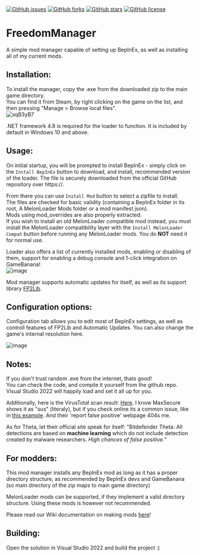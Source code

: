 <!-- Badges -->
[![GitHub issues](https://img.shields.io/github/issues/Kuborros/FreedomManager?style=flat)](https://github.com/Kuborros/FreedomManager/issues)
[![GitHub forks](https://img.shields.io/github/forks/Kuborros/FreedomManager?style=flat)](https://github.com/Kuborros/FreedomManager/network)
[![GitHub stars](https://img.shields.io/github/stars/Kuborros/FreedomManager?style=flat)](https://github.com/Kuborros/FreedomManager/stargazers)
[![GitHub license](https://img.shields.io/github/license/Kuborros/FreedomManager?style=flat)](https://github.com/Kuborros/FreedomManager/blob/master/LICENSE)
# FreedomManager

A simple mod manager capable of setting up BepInEx, as well as installing all of my current mods.

## Installation:

To install the manager, copy the .exe from the downloaded zip to the main game directory.  
You can find it from Steam, by right clicking on the game on the list, and then pressing "Manage > Browse local files".  
![xqB3yB7](https://user-images.githubusercontent.com/33236735/195651639-d54b74e7-ce74-486c-b094-a0fde05dbc81.png)

.NET framework 4.8 is required for the loader to function. It is included by default in Windows 10 and above.  

## Usage:

On initial startup, you will be prompted to install BepInEx - simply click on the `Install BepInEx` button to download, and install, recommended version of the loader. The file is securely downloaded from the official GitHub repository over https://.  

From there you can use `Install Mod` button to select a zipfile to install.  
The files are checked for basic validity (containing a BepInEx folder in its root, A MelonLoader Mods folder or a mod manifest json).  
Mods using mod_overrides are also properly extracted.  
If you wish to install an old MelonLoader compatible mod instead, you must install the MelonLoader compatibility layer with the `Install MelonLoader Compat` button before running any MelonLoader mods. You do **NOT** need it for normal use. 

Loader also offers a list of currently installed mods, enabling or disabling of them, support for enabling a debug console and 1-click integration on GameBanana!    
![image](https://github.com/Kuborros/FreedomManager/assets/22860063/9793599a-8221-4a55-8161-5119f36f53cd)  

Mod manager supports automatic updates for itself, as well as its support library [FP2Lib](https://github.com/Kuborros/FP2Lib).

## Configuration options:

Configuration tab allows you to edit most of BepInEx settings, as well as controll features of FP2Lib and Automatic Updates.
You can also change the game's internal resolution here.

![image](https://github.com/Kuborros/FreedomManager/assets/22860063/38f7ef0f-056c-463f-bf65-8143a2cce1d9)

## Notes:

If you don't trust random .exe from the internet, thats good!  
You can check the code, and compile it yourself from the github repo.  
Visual Studio 2022 will happily load and set it all up for you.  

Additionally, here is the VirusTotal scan result: [Here](https://www.virustotal.com/gui/file/0910a97edddff134e20a00a1ad43b973428c57b45db60d5e194becdb5112ef3b). I know MaxSecure shows it as "sus" (literaly), but if you check online its a common issue, like in [this example](https://www.reddit.com/r/antivirus/comments/qo9vus/is_this_safe_and_false_positive_from_virustotal/). And their 'report false positive' webpage 404s me.  

As for Theta, let their official site speak for itself:
"Bitdefender Theta: All detections are based on **machine learning** which do not include detection created by malware researchers. *High chances of false positive.*"

## For modders:

This mod manager installs any BepInEx mod as long as it has a proper directory structure, as recommended by BepInEx devs and GameBanana (so main directory of the zip maps to main game directory)  

MelonLoader mods can be supported, if they implement a valid directory structure. Using these mods is however not recommended.

Please read our Wiki documentation on making mods [here](https://github.com/Kuborros/FreedomManager/wiki)!  

## Building:
Open the solution in Visual Studio 2022 and build the project :)

